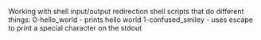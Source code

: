 Working with shell input/output redirection
shell scripts that do different things:
0-hello_world - prints hello world 
1-confused_smiley - uses escape to print a special  character on the stdout
